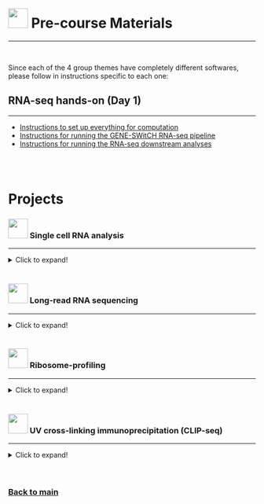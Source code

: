 # <img border="0" src="https://www.svgrepo.com/show/19652/maths-class-materials-cross-of-a-pencil-and-a-ruler.svg" width="40" height="40"> Pre-course Materials

***

<br/>

Since each of the 4 group themes have completely different softwares, please follow in instructions specific to each one:

## RNA-seq hands-on (Day 1)
***

- [Instructions to set up everything for computation](http://genoweb.toulouse.inra.fr/~sdjebali/courses/SIB_august2020/instructions/0.setup/)
- [Instructions for running the GENE-SWitCH RNA-seq pipeline](http://genoweb.toulouse.inra.fr/~sdjebali/courses/SIB_august2020/instructions/1.pipeline/)
- [Instructions for running the RNA-seq downstream analyses](http://genoweb.toulouse.inra.fr/~sdjebali/courses/SIB_august2020/instructions/2.analyses/)

<br/>

<br/>

# Projects


### <img border="0" src="/single-cell_sib_scilifelab_2021/logos/single_cell.png" width="40" height="40"> Single cell RNA analysis
***

<details>
<summary>Click to expand!</summary>

1. For the single cell section, we will be using Conda for managing and installing the necessary software. please follow the instructions depicted here on how to install and use conda environments: [conda instructions](conda_instructions.md). PS.: As mentioned in the instructions, Windows users are required to proceed with the Linus subsystem or via VirtualBox.

2. After installation of conda you can use one of the following files to create your environemnt for the course:
- For MacOS: [environment_macos.yml](single_cell/code/environment_macos.yml)
- For Linux/Windows: [environment_linux.yml](single_cell/code/environment_linux.yml)

The only difference between the environments is the list of compiler packages that are specific for each operationsl system. After sucessful creation of the environment following the [conda instructions](conda_instructions.md), you will be able to use 'Rstudio' with 'R 3.6.1' and 'Seurat 3.2.0' and several other associated packages.

3. Additionaly, but **optional**, installation of other packages not compatible via CONDA can be done within the environment via standard R packages already included in the environment ('devtools', 'install.packages' and 'BiocManager'). Some packages of notice are:

```r
devtools::install_github('satijalab/seurat-wrappers')
devtools::install_github("immunogenomics/harmony")
BiocManager::install("batchelor")
BiocManager::install("glmpca")
BiocManager::install("tradeSeq")
```

On MacOS, you might need to do this before starting `rstudio`:

```bash
CONDA_BUILD_SYSROOT='/opt/MacOSX10.9.sdk'
# or
CONDA_BUILD_SYSROOT='/Library/Developer/CommandLineTools/SDKs/MacOSX10.9.sdk'
```

On Ubuntu, you might need to do this AFTER starting `rstudio`. The `Seurat` package will fail

```r
install.packages('stringi')
library(Seurat)
```


</details>

<br/>

### <img border="0" src="/single-cell_sib_scilifelab_2021/logos/long_read.png" width="40" height="40"> Long-read RNA sequencing
***

<details>
<summary>Click to expand!</summary>

- [Pre-course instructions](https://github.com/GeertvanGeest/NCCR_SIB_lrRNAseq/blob/master/README.md)

</details>

<br/>

### <img border="0" src="/single-cell_sib_scilifelab_2021/logos/ribo_profiling.png" width="40" height="40"> Ribosome-profiling
***

<details>
<summary>Click to expand!</summary>


</details>

<br/>

### <img border="0" src="/single-cell_sib_scilifelab_2021/logos/uv_crosslink_ip.png" width="40" height="40"> UV cross-linking immunoprecipitation (CLIP-seq)
***

<details>
<summary>Click to expand!</summary>


</details>

<br/>

<br/>

### [Back to main](README.md)
